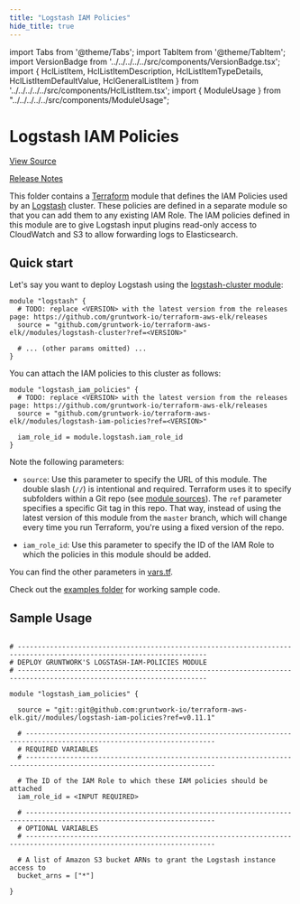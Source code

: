 ```yaml
---
title: "Logstash IAM Policies"
hide_title: true
---
```


import Tabs from '@theme/Tabs';
import TabItem from '@theme/TabItem';
import VersionBadge from '../../../../../src/components/VersionBadge.tsx';
import { HclListItem, HclListItemDescription, HclListItemTypeDetails, HclListItemDefaultValue, HclGeneralListItem } from '../../../../../src/components/HclListItem.tsx';
import { ModuleUsage } from "../../../../../src/components/ModuleUsage";

<VersionBadge repoTitle="ELK AWS Module" version="0.11.1" />

# Logstash IAM Policies

<a href="https://github.com/gruntwork-io/terraform-aws-elk/tree/master/modules/logstash-iam-policies" className="link-button" title="View the source code for this module in GitHub.">View Source</a>

<a href="https://github.com/gruntwork-io/terraform-aws-elk/releases?q=" className="link-button" title="Release notes for only the service catalog versions which impacted this service.">Release Notes</a>

This folder contains a [Terraform](https://www.terraform.io/) module that defines the IAM Policies used by an
[Logstash](https://www.elastic.co/products/logstash) cluster. These policies are defined in a separate module
so that you can add them to any existing IAM Role. The IAM policies defined in this module are to give Logstash input plugins read-only access to CloudWatch and S3 to allow forwarding logs to Elasticsearch.

## Quick start

Let's say you want to deploy Logstash using the [logstash-cluster module](https://github.com/gruntwork-io/terraform-aws-elk/tree/master/modules/logstash-cluster):

```hcl
module "logstash" {
  # TODO: replace <VERSION> with the latest version from the releases page: https://github.com/gruntwork-io/terraform-aws-elk/releases
  source = "github.com/gruntwork-io/terraform-aws-elk//modules/logstash-cluster?ref=<VERSION>"

  # ... (other params omitted) ...
}
```

You can attach the IAM policies to this cluster as follows:

```hcl
module "logstash_iam_policies" {
  # TODO: replace <VERSION> with the latest version from the releases page: https://github.com/gruntwork-io/terraform-aws-elk/releases
  source = "github.com/gruntwork-io/terraform-aws-elk//modules/logstash-iam-policies?ref=<VERSION>"

  iam_role_id = module.logstash.iam_role_id
}
```

Note the following parameters:

*   `source`: Use this parameter to specify the URL of this module. The double slash (`//`) is intentional
    and required. Terraform uses it to specify subfolders within a Git repo (see [module
    sources](https://www.terraform.io/docs/modules/sources.html)). The `ref` parameter specifies a specific Git tag in
    this repo. That way, instead of using the latest version of this module from the `master` branch, which
    will change every time you run Terraform, you're using a fixed version of the repo.

*   `iam_role_id`: Use this parameter to specify the ID of the IAM Role to which the policies in this module
    should be added.

You can find the other parameters in [vars.tf](https://github.com/gruntwork-io/terraform-aws-elk/tree/master/modules/logstash-iam-policies/vars.tf).

Check out the [examples folder](https://github.com/gruntwork-io/terraform-aws-elk/tree/master/examples) for working sample code.

## Sample Usage

<ModuleUsage>

```hcl title="main.tf"

# ---------------------------------------------------------------------------------------------------------------------
# DEPLOY GRUNTWORK'S LOGSTASH-IAM-POLICIES MODULE
# ---------------------------------------------------------------------------------------------------------------------

module "logstash_iam_policies" {

  source = "git::git@github.com:gruntwork-io/terraform-aws-elk.git//modules/logstash-iam-policies?ref=v0.11.1"

  # ---------------------------------------------------------------------------------------------------------------------
  # REQUIRED VARIABLES
  # ---------------------------------------------------------------------------------------------------------------------

  # The ID of the IAM Role to which these IAM policies should be attached
  iam_role_id = <INPUT REQUIRED>

  # ---------------------------------------------------------------------------------------------------------------------
  # OPTIONAL VARIABLES
  # ---------------------------------------------------------------------------------------------------------------------

  # A list of Amazon S3 bucket ARNs to grant the Logstash instance access to
  bucket_arns = ["*"]

}

```

</ModuleUsage>


<!-- ##DOCS-SOURCER-START
{
  "originalSources": [
    "https://github.com/gruntwork-io/terraform-aws-elk/tree/master/modules/logstash-iam-policies/readme.md",
    "https://github.com/gruntwork-io/terraform-aws-elk/tree/master/modules/logstash-iam-policies/variables.tf",
    "https://github.com/gruntwork-io/terraform-aws-elk/tree/master/modules/logstash-iam-policies/outputs.tf"
  ],
  "sourcePlugin": "module-catalog-api",
  "hash": "e8ae734435ade97a0fba0fa524c5a022"
}
##DOCS-SOURCER-END -->
